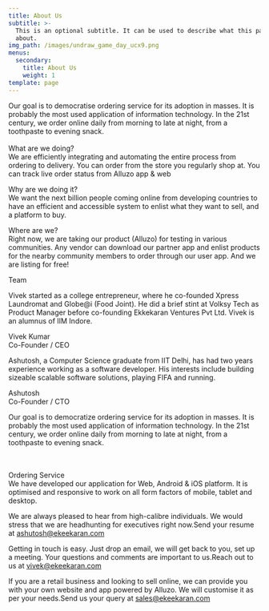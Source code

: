 ```yaml
---
title: About Us
subtitle: >-
  This is an optional subtitle. It can be used to describe what this page is
  about.
img_path: /images/undraw_game_day_ucx9.png
menus:
  secondary:
    title: About Us
    weight: 1
template: page
---
```

Our goal is to democratise ordering service for its adoption in masses. It is probably the most used application of information technology. In the 21st century, we order online daily from morning to late at night, from a toothpaste to evening snack.\
\
What are we doing?\
We are efficiently integrating and automating the entire process from ordering to delivery. You can order from the store you regularly shop at. You can track live order status from Alluzo app & web

Why are we doing it? \
We want the next billion people coming online from developing countries to have an efficient and accessible system to enlist what they want to sell, and a platform to buy.

Where are we?\
Right now, we are taking our product (Alluzo) for testing in various communities. Any vendor can download our partner app and enlist products for the nearby community members to order through our user app. And we are listing for free!

Team

Vivek started as a college entrepreneur, where he co-founded Xpress Laundromat and Globe@i (Food Joint). He did a brief stint at Volksy Tech as Product Manager before co-founding Ekkekaran Ventures Pvt Ltd. Vivek is an alumnus of IIM Indore.

Vivek Kumar\
Co-Founder / CEO

Ashutosh, a Computer Science graduate from IIT Delhi, has had two years experience working as a software developer. His interests include building sizeable scalable software solutions, playing FIFA and running.

Ashutosh\
Co-Founder / CTO

Our goal is to democratize ordering service for its adoption in masses. It is probably the most used application of information technology. In the 21st century, we order online daily from morning to late at night, from a toothpaste to evening snack.

\
\
Ordering Service\
We have developed our application for Web, Android & iOS platform. It is optimised and responsive to work on all form factors of mobile, tablet and desktop.

We are always pleased to hear from high-calibre individuals. We would stress that we are headhunting for executives right now.Send your resume at ashutosh@ekeekaran.com

Getting in touch is easy. Just drop an email, we will get back to you, set up a meeting. Your questions and comments are important to us.Reach out to us at vivek@ekeekaran.com

If you are a retail business and looking to sell online, we can provide you with your own website and app powered by Alluzo. We will customise it as per your needs.Send us your query at sales@ekeekaran.com
